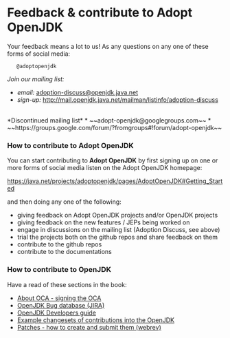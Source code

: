 # Feedback & contribute to Adopt OpenJDK

Your feedback means a lot to us! As any questions on any one of these forms of social media:

       @adoptopenjdk

*Join our mailing list:*
* *email:* adoption-discuss@openjdk.java.net
* *sign-up:* http://mail.openjdk.java.net/mailman/listinfo/adoption-discuss

<br/>
*Discontinued mailing list*
* ~~adopt-openjdk@googlegroups.com~~
* ~~https://groups.google.com/forum/?fromgroups#!forum/adopt-openjdk~~

### How to contribute to Adopt OpenJDK

You can start contributing to **Adopt OpenJDK** by first signing up on one or more forms of social media listen on the Adopt OpenJDK homepage:

https://java.net/projects/adoptopenjdk/pages/AdoptOpenJDK#Getting_Started

and then doing any one of the following:

- giving feedback on Adopt OpenJDK projects and/or OpenJDK projects
- giving feedback on the new features / JEPs being worked on
- engage in discussions on the mailing list (Adoption Discuss, see above)
- trial the projects both on the github repos and share feedback on them
- contribute to the github repos
- contribute to the documentations

### How to contribute to OpenJDK

Have a read of these sections in the book:

- [About OCA - signing the OCA](adopt-openjdk-getting-started/about_oca_-_signing_the_oca.md)
- [OpenJDK Bug database (JIRA)](adopt-openjdk-getting-started/openjdk_bug_database_jira.md)
- [OpenJDK Developers guide](intermediate-steps/openjdk_developers_guide.md)
- [Example changesets of contributions into the OpenJDK](intermediate-steps/example_changesets_of_contributions_into_the_openjdk.md)
- [Patches - how to create and submit them (webrev)](intermediate-steps/patches_-_how_to_create_and_submit_them_webrev.md)
